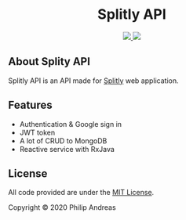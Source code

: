 <h1 align="center">
	Splitly API
</h1>
<p align="center">
	<a href="https://github.com/vuejs/vue">
		<img src="https://img.shields.io/badge/SpringBoot-v2.1.6-brightgreen">
	</a>
	<a href="https://opensource.org/licenses/MIT">
		<img src="https://img.shields.io/badge/License-MIT-green">
	</a>
</p>

## About Splity API
Splitly API is an API made for [Splitly](https://github.com/philip0014/splitly-ui) web application.

## Features
<ul>
	<li>Authentication & Google sign in</li>
  <li>JWT token</li>
  <li>A lot of CRUD to MongoDB</li>
  <li>Reactive service with RxJava</li>
</ul>

## License
All code provided are under the [MIT License](http://opensource.org/licenses/MIT).

Copyright © 2020 Philip Andreas
